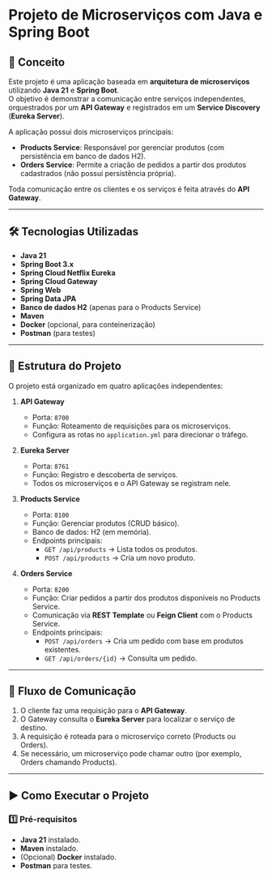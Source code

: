 # Projeto de Microserviços com Java e Spring Boot

## 📌 Conceito
Este projeto é uma aplicação baseada em **arquitetura de microserviços** utilizando **Java 21** e **Spring Boot**.  
O objetivo é demonstrar a comunicação entre serviços independentes, orquestrados por um **API Gateway** e registrados em um **Service Discovery** (**Eureka Server**).  

A aplicação possui dois microserviços principais:
- **Products Service**: Responsável por gerenciar produtos (com persistência em banco de dados H2).
- **Orders Service**: Permite a criação de pedidos a partir dos produtos cadastrados (não possui persistência própria).

Toda comunicação entre os clientes e os serviços é feita através do **API Gateway**.

---

## 🛠 Tecnologias Utilizadas
- **Java 21**
- **Spring Boot 3.x**
- **Spring Cloud Netflix Eureka**
- **Spring Cloud Gateway**
- **Spring Web**
- **Spring Data JPA**
- **Banco de dados H2** (apenas para o Products Service)
- **Maven**
- **Docker** (opcional, para conteinerização)
- **Postman** (para testes)

---

## 📂 Estrutura do Projeto
O projeto está organizado em quatro aplicações independentes:

1. **API Gateway**
   - Porta: `8700`
   - Função: Roteamento de requisições para os microserviços.
   - Configura as rotas no `application.yml` para direcionar o tráfego.

2. **Eureka Server**
   - Porta: `8761`
   - Função: Registro e descoberta de serviços.
   - Todos os microserviços e o API Gateway se registram nele.

3. **Products Service**
   - Porta: `8100`
   - Função: Gerenciar produtos (CRUD básico).
   - Banco de dados: H2 (em memória).
   - Endpoints principais:
     - `GET /api/products` → Lista todos os produtos.
     - `POST /api/products` → Cria um novo produto.

4. **Orders Service**
   - Porta: `8200`
   - Função: Criar pedidos a partir dos produtos disponíveis no Products Service.
   - Comunicação via **REST Template** ou **Feign Client** com o Products Service.
   - Endpoints principais:
     - `POST /api/orders` → Cria um pedido com base em produtos existentes.
     - `GET /api/orders/{id}` → Consulta um pedido.

---

## 🔄 Fluxo de Comunicação
1. O cliente faz uma requisição para o **API Gateway**.
2. O Gateway consulta o **Eureka Server** para localizar o serviço de destino.
3. A requisição é roteada para o microserviço correto (Products ou Orders).
4. Se necessário, um microserviço pode chamar outro (por exemplo, Orders chamando Products).

---

## ▶ Como Executar o Projeto

### 1️⃣ Pré-requisitos
- **Java 21** instalado.
- **Maven** instalado.
- (Opcional) **Docker** instalado.
- **Postman** para testes.
